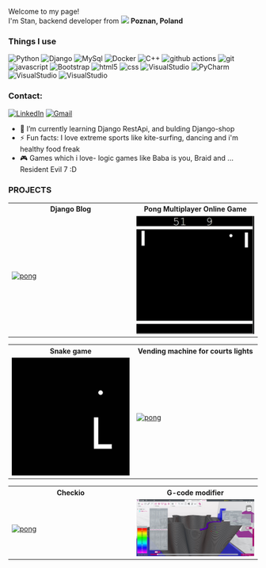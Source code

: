 <p>Welcome to my page! </br> I'm Stan, backend developer from <img src="https://cdn-icons-png.flaticon.com/512/4628/4628690.png" width="13"/> <b>Poznan, Poland</b>
    
<h3>Things I use</h3> 
  
                
<p>        

  <img alt="Python" src="https://img.shields.io/badge/Python-3776AB?style=for-the-badge&logo=python&logoColor=white" />
  <img alt="Django" src="https://img.shields.io/badge/Django-092E20?style=for-the-badge&logo=django&logoColor=white" />
  <img alt="MySql" src="https://img.shields.io/badge/MySQL-00000F?style=for-the-badge&logo=mysql&logoColor=white" />
  <img alt="Docker" src="https://img.shields.io/badge/Docker-2496ED?style=for-the-badge&logo=docker&logoColor=white" />
  <img alt="C++" src="https://img.shields.io/badge/C%2B%2B-00599C?style=for-the-badge&logo=c%2B%2B&logoColor=white" />
  <img alt="github actions" src="https://img.shields.io/badge/GitHub-100000?style=for-the-badge&logo=github&logoColor=white" /> 
  <img alt="git" src="https://img.shields.io/badge/GIT-E44C30?style=for-the-badge&logo=git&logoColor=white" />  
  <img alt="javascript" src="https://img.shields.io/badge/JavaScript-F7DF1E?style=for-the-badge&logo=javascript&logoColor=black" />
  <img alt="Bootstrap" src="https://img.shields.io/badge/Bootstrap-563D7C?style=for-the-badge&logo=bootstrap&logoColor=white" />
  <img alt="html5" src="https://img.shields.io/badge/HTML5-E34F26?style=for-the-badge&logo=html5&logoColor=white" />  
  <img alt="css" src="https://img.shields.io/badge/CSS3-1572B6?style=for-the-badge&logo=css3&logoColor=white" />
  <img alt="VisualStudio" src="https://img.shields.io/badge/Visual_Studio_Code-0078D4?style=for-the-badge&logo=visual%20studio%20code&logoColor=white" />
  <img alt="PyCharm" src="https://img.shields.io/badge/PyCharm-000000.svg?&style=for-the-badge&logo=PyCharm&logoColor=white" />
  <img alt="VisualStudio" src="https://img.shields.io/badge/Visual_Studio_Code-0078D4?style=for-the-badge&logo=visual%20studio%20code&logoColor=white" />
  <img alt="VisualStudio" src="https://img.shields.io/badge/Linux-FCC624?style=for-the-badge&logo=linux&logoColor=black" />
  
  
</p>

<h3>Contact:</h3>

[![LinkedIn](https://img.shields.io/badge/LinkedIn-0077B5?style=for-the-badge&logo=linkedin&logoColor=white)](https://linkedin.com/in/standev )
[![Gmail](https://img.shields.io/badge/Gmail-D14836?style=for-the-badge&logo=gmail&logoColor=white)](mailto:strogala@gmail.com)


- 🌱 I’m currently learning Django RestApi, and bulding Django-shop
- ⚡ Fun facts: I love extreme sports like kite-surfing, dancing and i'm healthy food freak
- 🎮 Games which i love- logic games like Baba is you, Braid and ... Resident Evil 7 :D

<h3>PROJECTS</h3>
<table>
 <tr>
    <th>Django Blog</th>
    <th>Pong Multiplayer Online Game</th>
 </tr>
 <tr>
  <td width="50%">
   <a href="https://github.com/Stanotech/Django_blog"><img alt="pong" src="assets/blog.gif"> </img></a>   
  </td>
  <td width="50%">
  <a href="https://github.com/Stanotech/Pong-multiplayer-online"><img alt="pong" src="assets/pong.gif"> </img></a>   
  </td>
 </tr>
</table>

<div align="center";> 
  
<table style="margin:0 auto;">
 <tr>
    <th>Snake game</th>
    <th>Vending machine for courts lights</th>
 </tr>
 <tr style: width="100%">
  <td width="50%">
   <a href="https://github.com/Stanotech/Snake"><img alt="pong" src="assets/snake.gif" width="100%"> </img></a>   
  </td>
  <td width="50%">     
   <a href=https://github.com/Stanotech/VENDING-MACHINE-from-scratch><img alt="pong" src="assets/vending machine.gif" width="100%"> </img></a>
  </td>
 </tr>
</table>
</div>

<table>
 <tr>
    <th>Checkio</th>
    <th>G-code modifier</th>
 </tr>
 <tr>
  <td width="50%">
   <a href="https://github.com/Stanotech/perfection_training_checkio"><img alt="pong" src="assets/checkio.gif"> </img></a> 
  </td>
  <td width="50%">
   <a href="https://github.com/Stanotech/seam_eraser_gcode"><img alt="pong" src="assets/gcode.jpg"> </img></a> 
  </td>
 </tr>
</table>


